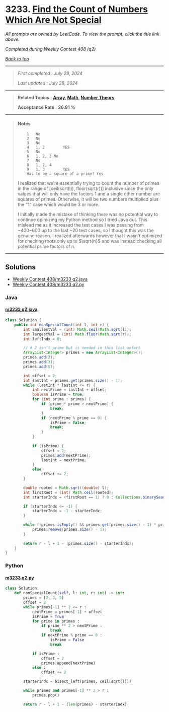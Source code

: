 # 3233. [Find the Count of Numbers Which Are Not Special](<https://leetcode.com/problems/find-the-count-of-numbers-which-are-not-special>)

*All prompts are owned by LeetCode. To view the prompt, click the title link above.*

*Completed during Weekly Contest 408 (q2)*

*[Back to top](<../README.md>)*

------

> *First completed : July 28, 2024*
>
> *Last updated : July 28, 2024*

------

> **Related Topics** : **[Array](<by_topic/Array.md>), [Math](<by_topic/Math.md>), [Number Theory](<by_topic/Number Theory.md>)**
>
> **Acceptance Rate** : **26.81 %**

------

> #### Notes
> ```
>     1   No
>     2   No
>     3   No
>     4   1, 2        YES
>     5   No
>     6   1, 2, 3 No
>     7   No
>     8   1, 2, 4
>     9   1, 3        YES
>     Has to be a square of a prime? Yes
> ```
> 
> I realized that we're essentially trying to count the number of primes 
> in the range of \[ceil(sqrt(l)), floor(sqrt(r))\] inclusive since 
> the only values that will only have the factors 1 and a single other 
> number are squares of primes. Otherwise, it will be two numbers multiplied 
> plus the "1" case which would be 3 or more.
> 
> I initially made the mistake of thinking there was no potential way to continue 
> opimizing my Python method so I tried Java out. This mislead me as it increased the 
> test cases I was passing from ~400~600 up to the last ~20 test cases, so I thought 
> this was the genuine reason. I realized afterwards however that I wasn't optimized 
> for checking roots only up to $\sqrt{n}$ and was instead checking all potential 
> prime factors of $n$.

------

## Solutions

- [Weekly Contest 408/m3233 q2.java](<../my-submissions/Weekly Contest 408/m3233 q2.java>)
- [Weekly Contest 408/m3233 q2.py](<../my-submissions/Weekly Contest 408/m3233 q2.py>)
### Java
#### [m3233 q2.java](<../my-submissions/Weekly Contest 408/m3233 q2.java>)
```Java
class Solution {
    public int nonSpecialCount(int l, int r) {
        int smallestVal = (int) Math.ceil(Math.sqrt(l));
        int largestVal = (int) Math.floor(Math.sqrt(r));
        int leftIndx = 0;

        // # 2 isn't prime but is needed in this list unfort
        ArrayList<Integer> primes = new ArrayList<Integer>();
        primes.add(2);
        primes.add(3);
        primes.add(5);

        int offset = 2;
        int lastInt = primes.get(primes.size() - 1);
        while (lastInt * lastInt <= r) {
            int nextPrime = lastInt + offset;
            boolean isPrime = true;
            for (int prime : primes) {
                if (prime * prime > nextPrime) {
                    break;
                }
                if (nextPrime % prime == 0) {
                    isPrime = false;
                    break;
                }
            }
            
            if (isPrime) {
                offset = 2;
                primes.add(nextPrime);
                lastInt = nextPrime;
            }
            else
                offset += 2;
        }

        double rooted = Math.sqrt((double) l);
        int firstRoot = (int) Math.ceil(rooted);
        int starterIndx = (firstRoot == 1) ? 0 : Collections.binarySearch(primes, firstRoot);

        if (starterIndx <= -1) {
            starterIndx = -1 - starterIndx;
        }

        while (!primes.isEmpty() && primes.get(primes.size() - 1) * primes.get(primes.size() - 1) > r) {
            primes.remove(primes.size() - 1);
        }
        
        return r - l + 1 - (primes.size() - starterIndx);
    }
}
```

### Python
#### [m3233 q2.py](<../my-submissions/Weekly Contest 408/m3233 q2.py>)
```Python
class Solution:
    def nonSpecialCount(self, l: int, r: int) -> int:
        primes = [2, 3, 5]
        offset = 2
        while primes[-1] ** 2 <= r :
            nextPrime = primes[-1] + offset
            isPrime = True
            for prime in primes :
                if prime ** 2 > nextPrime :
                    break
                if nextPrime % prime == 0 :
                    isPrime = False
                    break

            if isPrime :
                offset = 2
                primes.append(nextPrime)
            else :
                offset += 2

        starterIndx = bisect_left(primes, ceil(sqrt(l)))

        while primes and primes[-1] ** 2 > r :
            primes.pop()

        return r - l + 1 - (len(primes) - starterIndx)
```


